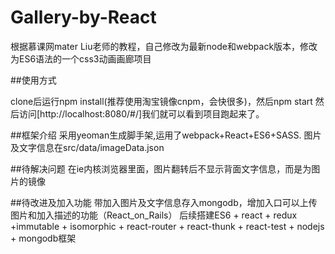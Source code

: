 # Gallery-by-React

根据慕课网mater Liu老师的教程，自己修改为最新node和webpack版本，修改为ES6语法的一个css3动画画廊项目

##使用方式

clone后运行npm install(推荐使用淘宝镜像cnpm，会快很多)，然后npm start
然后访问[http://localhost:8080/#/]我们就可以看到项目跑起来了。

##框架介绍
采用yeoman生成脚手架,运用了webpack+React+ES6+SASS.
图片及文字信息在src/data/imageData.json

##待解决问题
在ie内核浏览器里面，图片翻转后不显示背面文字信息，而是为图片的镜像

##待改进及加入功能
带加入图片及文字信息存入mongodb，增加入口可以上传图片和加入描述的功能（React_on_Rails）
后续搭建ES6 + react + redux +immutable + isomorphic + react-router + react-thunk + react-test + nodejs + mongodb框架